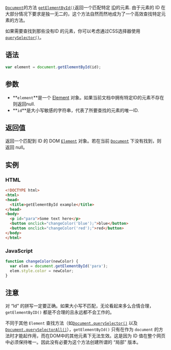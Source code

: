 [`Document`](https://developer.mozilla.org/zh-CN/docs/Web/API/Document)的方法 [`getElementById()`](https://developer.mozilla.org/zh-CN/docs/Web/API/Document/getElementById)返回一个匹配特定 [ID](https://developer.mozilla.org/en-US/docs/Web/API/Element/id)的元素. 由于元素的 ID 在大部分情况下要求是独一无二的，这个方法自然而然地成为了一个高效查找特定元素的方法。

如果需要查找到那些没有ID 的元素，你可以考虑通过CSS选择器使用 [`querySelector()`](https://developer.mozilla.org/zh-CN/docs/Web/API/Document/querySelector)。

## 语法

```javascript
var element = document.getElementById(id);
```

## 参数

- **`element`**是一个 [Element](https://developer.mozilla.org/zh-CN/docs/Web/API/Element) 对象。如果当前文档中拥有特定ID的元素不存在则返回null.
- **`id`**是大小写敏感的字符串，代表了所要查找的元素的唯一ID.

## 返回值

返回一个匹配到 ID 的 DOM [`Element`](https://developer.mozilla.org/zh-CN/docs/Web/API/Element) 对象。若在当前 [`Document`](https://developer.mozilla.org/zh-CN/docs/Web/API/Document) 下没有找到，则返回 null。

## 实例

### HTML

```html
<!DOCTYPE html>
<html>
<head>
  <title>getElementById example</title>
</head>
<body>
  <p id="para">Some text here</p>
  <button onclick="changeColor('blue');">blue</button>
  <button onclick="changeColor('red');">red</button>
</body>
</html>
```

### JavaScript

```javascript
function changeColor(newColor) {
  var elem = document.getElementById('para');
  elem.style.color = newColor;
}
```

## 注意

对 “Id” 的拼写一定要正确。如果大小写不匹配，无论看起来多么合情合理，`getElementByID()` 都是不合理的且永远都不会工作的。

不同于其他 `Element` 查找方法（如[`Document.querySelector()`](https://developer.mozilla.org/zh-CN/docs/Web/API/Document/querySelector) 以及 [`Document.querySelectorAll()`](https://developer.mozilla.org/zh-CN/docs/Web/API/Document/querySelectorAll)），`getElementById()` 只有在作为 `document` 的方法时才能起作用，而在DOM中的其他元素下无法生效。这是因为 ID 值在整个网页中必须保持唯一。因此没有必要为这个方法创建所谓的 “局部” 版本。